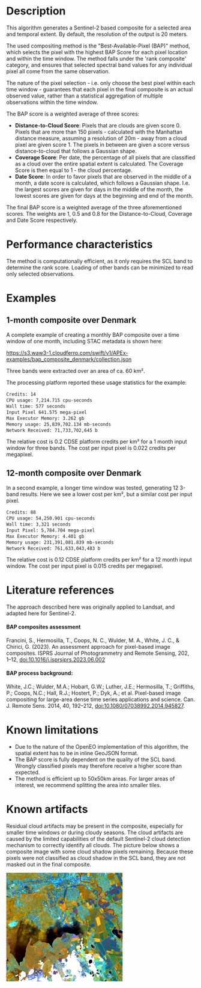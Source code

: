 # Description

This algorithm generates a Sentinel-2 based composite for a selected area and temporal extent. By default, the resolution of the output is 20 meters.

The used compositing method is the "Best-Available-Pixel (BAP)" method, which selects the pixel with the highest BAP Score for each pixel location and within the time window. The method falls under the 'rank composite' category, and ensures that selected spectral band values for any individual pixel all come from the same observation.

The nature of the pixel selection - i.e. only choose the best pixel within each time window - guarantees that each pixel in the final composite is an actual observed value, rather than a statistical aggregation of multiple observations within the time window.

The BAP score is a weighted average of three scores:

- **Distance-to-Cloud Score**: Pixels that are clouds are given score 0. Pixels that are more than 150 pixels - calculated with the Manhattan distance measure, assuming a resolution of 20m - away from a cloud pixel are given score 1. The pixels in between are given a score versus distance-to-cloud that follows a Gaussian shape.
- **Coverage Score**: Per date, the percentage of all pixels that are classified as a cloud over the entire spatial extent is calculated. The Coverage Score is then equal to 1 - the cloud percentage.
- **Date Score**: In order to favor pixels that are observed in the middle of a month, a date score is calculated, which follows a Gaussian shape. I.e. the largest scores are given for days in the middle of the month, the lowest scores are given for days at the beginning and end of the month. 

The final BAP score is a weighted average of the three aforementioned scores. The weights are 1, 0.5 and 0.8 for the Distance-to-Cloud, Coverage and Date Score respectively.



# Performance characteristics

The method is computationally efficient, as it only requires the SCL band to determine the rank score. Loading of other bands can be minimized to read only selected observations.


# Examples

## 1-month composite over Denmark

A complete example of creating a monthly BAP composite over a time window of one month, including STAC metadata is shown here:

https://s3.waw3-1.cloudferro.com/swift/v1/APEx-examples/bap_composite_denmark/collection.json

Three bands were extracted over an area of ca. 60 km².

The processing platform reported these usage statistics for the example:

```
Credits: 14 
CPU usage: 7,214.715 cpu-seconds
Wall time: 577 seconds
Input Pixel 641.575 mega-pixel
Max Executor Memory: 3.262 gb
Memory usage: 25,839,702.134 mb-seconds
Network Received: 71,733,702,645 b
```

The relative cost is 0.2 CDSE platform credits per km² for a 1 month input window for three bands.
The cost per input pixel is 0.022 credits per megapixel.

## 12-month composite over Denmark

In a second example, a longer time window was tested, generating 12 3-band results. Here we see a lower cost per km², but a similar cost per input
pixel.

```
Credits: 88
CPU usage: 54,250.901 cpu-seconds
Wall time: 3,321 seconds
Input Pixel: 5,784.704 mega-pixel
Max Executor Memory: 4.401 gb
Memory usage: 231,391,081.839 mb-seconds
Network Received: 761,633,043,483 b
```

The relative cost is 0.12 CDSE platform credits per km² for a 12 month input window.
The cost per input pixel is 0.015 credits per megapixel.

# Literature references

The approach described here was originally applied to Landsat, and adapted here for Sentinel-2. 

#### BAP composites assessment

Francini, S., Hermosilla, T., Coops, N. C., Wulder, M. A., White, J. C., & Chirici, G. (2023). An assessment approach for pixel-based image composites. ISPRS Journal of Photogrammetry and Remote Sensing, 202, 1–12, [doi:10.1016/j.isprsjprs.2023.06.002](https://doi.org/10.1016/j.isprsjprs.2023.06.002)

#### BAP process background:

White, J.C.; Wulder, M.A.; Hobart, G.W.; Luther, J.E.; Hermosilla, T.; Griffiths, P.; Coops, N.C.; Hall, R.J.; Hostert, P.; Dyk, A.; et al. Pixel-based image compositing for large-area dense time series applications and science. Can. J. Remote Sens. 2014, 40, 192–212, [doi:10.1080/07038992.2014.945827](https://doi.org/10.1080/07038992.2014.945827).

# Known limitations

- Due to the nature of the OpenEO implementation of this algorithm, the spatial extent has to be in inline GeoJSON format. 
- The BAP score is fully dependent on the quality of the SCL band. Wrongly classified pixels may therefore receive a higher score than expected.
- The method is efficient up to 50x50km areas. For larger areas of interest, we recommend splitting the area into smaller tiles.
<!-- For different areas of interest, the user may need to tweak the relative weights of the three scores in BAP. This tweaking can be a lengthy procedure that is largely based on trial-and-error. Currently not applicable as the weights are not parametrized in the first version. -->

# Known artifacts

Residual cloud artifacts may be present in the composite, especially for smaller time windows or during cloudy seasons. The cloud artifacts are caused by the limited capabilities of the default Sentinel-2 cloud detection mechanism to correctly identify all clouds. 
The picture below shows a composite image with some cloud shadow pixels remaining. Because these pixels were not classified as cloud shadow in the SCL band, they are not masked out in the final composite.  

![cloud-shadow-artifacts-bap.png](cloud-shadow-artifacts-bap.png)
